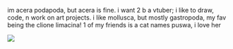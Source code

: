 im acera podapoda, but acera is fine.
i want 2 b a vtuber; i like to draw, code, n work on art projects.
i like mollusca, but mostly gastropoda, my fav being the clione limacina!
1 of my friends is a cat names puswa, i love her

<a href="https://www.youtube.com/channel/UCjY1BKxjpg78cNTuSTekFXQ"> <img src="https://github.com/user-attachments/assets/297982b3-d20f-4fd1-be2d-1d295add0ccc
"> </a>
